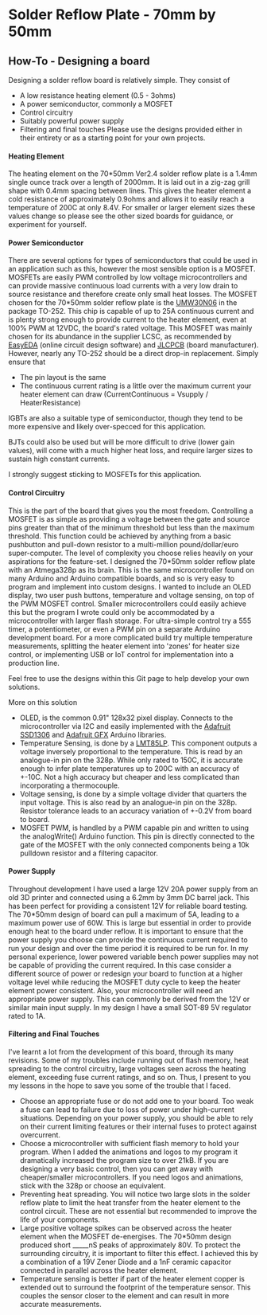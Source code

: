 # **Solder Reflow Plate - 70mm by 50mm**

## How-To - Designing a board
Designing a solder reflow board is relatively simple. They consist of
- A low resistance heating element (0.5 - 3ohms)
- A power semiconductor, commonly a MOSFET
- Control circuitry
- Suitably powerful power supply
- Filtering and final touches
Please use the designs provided either in their entirety or as a starting point for your own projects.

#### Heating Element
The heating element on the 70*50mm Ver2.4 solder reflow plate is a 1.4mm single ounce track over a length of 2000mm. It is laid out in a zig-zag grill shape with 0.4mm spacing between lines. This gives the heater element a cold resistance of approximately 0.9ohms and allows it to easily reach a temperature of 200C at only 8.4V. For smaller or larger element sizes these values change so please see the other sized boards for guidance, or experiment for yourself.

#### Power Semiconductor
There are several options for types of semiconductors that could be used in an application such as this, however the most sensible option is a MOSFET.
MOSFETs are easily PWM controlled by low voltage microcontrollers and can provide massive continuous load currents with a very low drain to source resistance and therefore create only small heat losses. The MOSFET chosen for the 70*50mm solder reflow plate is the [UMW30N06](https://lcsc.com/product-detail/MOSFETs_span-style-background-color-ff0-UMW-span-Youtai-Semiconductor-Co-Ltd-UMW30N06_C369599.html) in the package TO-252. This chip is capable of up to 25A continuous current and is plenty strong enough to provide current to the heater element, even at 100% PWM at 12VDC, the board's rated voltage. This MOSFET was mainly chosen for its abundance in the supplier LCSC, as recommended by [EasyEDA](https://easyeda.com/) (online circuit design software) and [JLCPCB](https://jlcpcb.com/) (board manufacturer). However, nearly any TO-252 should be a direct drop-in replacement. Simply ensure that
- The pin layout is the same 
- The continuous current rating is a little over the maximum current your heater element can draw (CurrentContinuous = Vsupply / HeaterResistance)

IGBTs are also a suitable type of semiconductor, though they tend to be more expensive and likely over-specced for this application.

BJTs could also be used but will be more difficult to drive (lower gain values), will come with a much higher heat loss, and require larger sizes to sustain high constant currents. 

I strongly suggest sticking to MOSFETs for this application.

#### Control Circuitry
This is the part of the board that gives you the most freedom. Controlling a MOSFET is as simple as providing a voltage between the gate and source pins greater than that of the minimum threshold but less than the maximum threshold. This function could be achieved by anything from a basic pushbutton and pull-down resistor to a multi-million pound/dollar/euro super-computer. The level of complexity you choose relies heavily on your aspirations for the feature-set.
I designed the 70*50mm solder reflow plate with an Atmega328p as its brain. This is the same microcontroller found on many Arduino and Arduino compatible boards, and so is very easy to program and implement into custom designs. I wanted to include an OLED display, two user push buttons, temperature and voltage sensing, on top of the PWM MOSFET control. Smaller microcontrollers could easily achieve this but the program I wrote could only be accommodated by a microcontroller with larger flash storage.
For ultra-simple control try a 555 timer, a potentiometer, or even a PWM pin on a separate Arduino development board.
For a more complicated build try multiple temperature measurements, splitting the heater element into 'zones' for heater size control, or implementing USB or IoT control for implementation into a production line.

Feel free to use the designs within this Git page to help develop your own solutions. 

More on this solution
- OLED, is the common 0.91" 128x32 pixel display. Connects to the microcontroller via I2C and easily implemented with the [Adafruit SSD1306](https://github.com/adafruit/Adafruit_SSD1306) and [Adafruit GFX](https://github.com/adafruit/Adafruit-GFX-Library) Arduino libraries.
- Temperature Sensing, is done by a [LMT85LP](https://lcsc.com/product-detail/Temperature-Sensors_Texas-Instruments-LMT85LP_C75856.html). This component outputs a voltage inversely proportional to the temperature. This is read by an analogue-in pin on the 328p. While only rated to 150C, it is accurate enough to infer plate temperatures up to 200C with an accuracy of +-10C. Not a high accuracy but cheaper and less complicated than incorporating a thermocouple.
- Voltage sensing, is done by a simple voltage divider that quarters the input voltage. This is also read by an analogue-in pin on the 328p. Resistor tolerance leads to an accuracy variation of +-0.2V from board to board.
- MOSFET PWM, is handled by a PWM capable pin and written to using the analogWrite() Arduino function. This pin is directly connected to the gate of the MOSFET with the only connected components being a 10k pulldown resistor and a filtering capacitor. 

#### Power Supply
Throughout development I have used a large 12V 20A power supply from an old 3D printer and connected using a 6.2mm by 3mm DC barrel jack. This has been perfect for providing a consistent 12V for reliable board testing. The 70*50mm design of board can pull a maximum of 5A, leading to a maximum power use of 60W. This is large but essential in order to provide enough heat to the board under reflow. 
It is important to ensure that the power supply you choose can provide the continuous current required to run your design and over the time period it is required to be run for. 
In my personal experience, lower powered variable bench power supplies may not be capable of providing the current required. In this case consider a different source of power or redesign your board to function at a higher voltage level while reducing the MOSFET duty cycle to keep the heater element power consistent.
Also, your microcontroller will need an appropriate power supply. This can commonly be derived from the 12V or similar main input supply. In my design I have a small SOT-89 5V regulator rated to 1A.

#### Filtering and Final Touches
I've learnt a lot from the development of this board, through its many revisions. Some of my troubles include running out of flash memory, heat spreading to the control circuitry, large voltages seen across the heating element, exceeding fuse current ratings, and so on. Thus, I present to you my lessons in the hope to save you some of the trouble that I faced.
- Choose an appropriate fuse or do not add one to your board. Too weak a fuse can lead to failure due to loss of power under high-current situations. Depending on your power supply, you should be able to rely on their current limiting features or their internal fuses to protect against overcurrent.
- Choose a microcontroller with sufficient flash memory to hold your program. When I added the animations and logos to my program it dramatically increased the program size to over 21kB. If you are designing a very basic control, then you can get away with cheaper/smaller microcontrollers. If you need logos and animations, stick with the 328p or choose an equivalent.
- Preventing heat spreading. You will notice two large slots in the solder reflow plate to limit the heat transfer from the heater element to the control circuit. These are not essential but recommended to improve the life of your components. 
- Large positive voltage spikes can be observed across the heater element when the MOSFET de-energises. The 70*50mm design produced short _____nS peaks of approximately 80V. To protect the surrounding circuitry, it is important to filter this effect. I achieved this by a combination of a 19V Zener Diode and a 1nF ceramic capacitor connected in parallel across the heater element. 
- Temperature sensing is better if part of the heater element copper is extended out to surround the footprint of the temperature sensor. This couples the sensor closer to the element and can result in more accurate measurements.